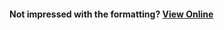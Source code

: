 #### Not impressed with the formatting? [View Online](https://kaden-weber.github.io/markdown-resume-builder-html-pdf/)
